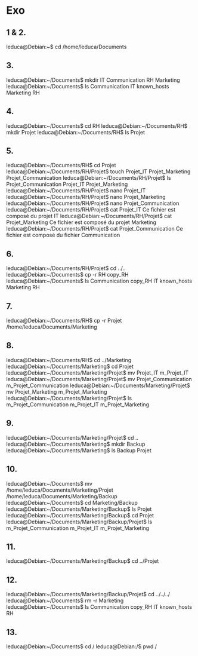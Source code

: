 # Exo

## 1 & 2.

leduca@Debian:~$ cd /home/leduca/Documents

## 3.

leduca@Debian:~/Documents$ mkdir IT Communication RH Marketing
leduca@Debian:~/Documents$ ls
Communication  IT  known_hosts  Marketing  RH

## 4.

leduca@Debian:~/Documents$ cd RH
leduca@Debian:~/Documents/RH$ mkdir Projet
leduca@Debian:~/Documents/RH$ ls
Projet

## 5.

leduca@Debian:~/Documents/RH$ cd Projet
leduca@Debian:~/Documents/RH/Projet$ touch Projet_IT Projet_Marketing Projet_Communication
leduca@Debian:~/Documents/RH/Projet$ ls
Projet_Communication  Projet_IT  Projet_Marketing
leduca@Debian:~/Documents/RH/Projet$ nano Projet_IT
leduca@Debian:~/Documents/RH/Projet$ nano Projet_Marketing
leduca@Debian:~/Documents/RH/Projet$ nano Projet_Communication
leduca@Debian:~/Documents/RH/Projet$ cat Projet_IT
Ce fichier est composé du projet IT
leduca@Debian:~/Documents/RH/Projet$ cat Projet_Marketing
Ce fichier est composé du projet Marketing
leduca@Debian:~/Documents/RH/Projet$ cat Projet_Communication
Ce fichier est composé du fichier Communication

## 6.

leduca@Debian:~/Documents/RH/Projet$ cd ../..
leduca@Debian:~/Documents$ cp -r RH copy_RH
leduca@Debian:~/Documents$ ls
Communication  copy_RH  IT  known_hosts  Marketing  RH

## 7.

leduca@Debian:~/Documents/RH$ cp -r Projet /home/leduca/Documents/Marketing

## 8. 

leduca@Debian:~/Documents/RH$ cd ../Marketing
leduca@Debian:~/Documents/Marketing$ cd Projet
leduca@Debian:~/Documents/Marketing/Projet$ mv Projet_IT m_Projet_IT
leduca@Debian:~/Documents/Marketing/Projet$ mv Projet_Communication m_Projet_Communication
leduca@Debian:~/Documents/Marketing/Projet$ mv Projet_Marketing m_Projet_Marketing
leduca@Debian:~/Documents/Marketing/Projet$ ls
m_Projet_Communication  m_Projet_IT  m_Projet_Marketing

## 9.

leduca@Debian:~/Documents/Marketing/Projet$ cd ..
leduca@Debian:~/Documents/Marketing$ mkdir Backup
leduca@Debian:~/Documents/Marketing$ ls
Backup  Projet

## 10.

leduca@Debian:~/Documents$ mv /home/leduca/Documents/Marketing/Projet /home/leduca/Documents/Marketing/Backup
leduca@Debian:~/Documents$ cd Marketing/Backup
leduca@Debian:~/Documents/Marketing/Backup$ ls
Projet
leduca@Debian:~/Documents/Marketing/Backup$ cd Projet
leduca@Debian:~/Documents/Marketing/Backup/Projet$ ls
m_Projet_Communication  m_Projet_IT  m_Projet_Marketing

## 11.

leduca@Debian:~/Documents/Marketing/Backup$ cd ../Projet

## 12.

leduca@Debian:~/Documents/Marketing/Backup/Projet$ cd ../../../
leduca@Debian:~/Documents$ rm -r Marketing 
leduca@Debian:~/Documents$ ls
Communication  copy_RH  IT  known_hosts  RH

## 13.

leduca@Debian:~/Documents$ cd /
leduca@Debian:/$ pwd
/